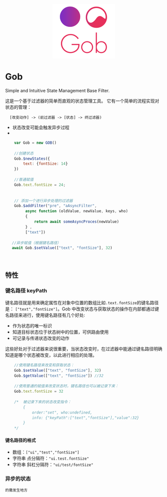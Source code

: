 <p align="center">
  <img  src ="https://github.com/nullice/Gob/raw/master/logo/logo-200.png" />
</p>



# Gob
Simple and Intuitive State Management Base Filter.


这是一个基于过滤器的简单而直观的状态管理工具。
它有一个简单的流程实现对状态的管理：
```
  [改变动作] -> (前过滤器 -> [状态] -> 终过滤器)
```


- 状态改变可能会触发异步过程
- 

```js
    var Gob = new GOB()
    
    //创建状态
    Gob.$newStates({
        text: {fontSize: 14}
    })
    
    //普通赋值
    Gob.text.fontSize = 24; 
    
   
    // 添加一个进行异步处理的过滤器
    Gob.$addFilter("pre", "aAsyncFilter",
         async function (oldValue, newValue, keys, who)
         {
             return await someAsyncProces(newValue)
         } ,
         ["text"])
         
   //异步赋值（根据键名路径）
   await Gob.$setValue(["text", "fontSize"], 32)

    
```



## 特性

### 键名路径 keyPath
键名路径就是用来确定属性在对象中位置的数组比如`.text.fontSize`的键名路径是： `["text","fontSize"]`。Gob 中改变状态与获取状态的操作在内部都通过键名路径来进行，使用键名路径有几个好处:
- 作为状态的唯一标识
- 知道目标状态位于状态树中的位置，可供路由使用
- 可记录与传递状态改变的动作

这些好处对于过滤器来说很重要，当状态改变时，在过滤器中能通过键名路径明确知道是哪个状态被改变，以此进行相应的处理。

```js
    //使用键名路径来改变和获取状态：
    Gob.$setValue(["text", "fontSize"], 32)
    Gob.$getValue(["text", "fontSize"]) //32

    //使用普通的赋值来改变状态时，键名路径也可以被记录下来：
    Gob.text.fontSize = 32

    /*  被记录下来的状态改变指令：
        {
            order:"set", who:undefined,
            info: {"keyPath":["text","fontSize"],"value":32}
        }
    */
```
#### 键名路径的格式
- 数组：`["ui","test","fontSize"]`
- 字符串 点分隔符：`"ui.test.fontSize"`
- 字符串 斜杠分隔符：`"ui/test/fontSize"`

### 异步的状态
```js
的撒发生地方
```
